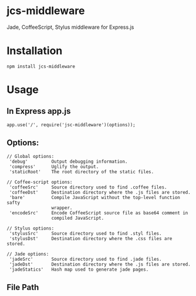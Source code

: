 <!-- vim: set et ai nu ts=4 sw=4 cc=80: -->

jcs-middleware
==============

Jade, CoffeeScript, Stylus middleware for Express.js

Installation
============

    npm install jcs-middleware

Usage
=====

## In Express app.js

    app.use('/', require('jsc-middleware')(options));

## Options:
 
    // Global options:
     'debug'         Output debugging information.
     'compress'      Uglify the output.
     'staticRoot'    The root directory of the static files.

    // Coffee-script options:
     'coffeeSrc'     Source directory used to find .coffee files.
     'coffeeDst'     Destination directory where the .js files are stored.
     'bare'          Compile JavaScript without the top-level function safty
                     wrapper.
     'encodeSrc'     Encode CoffeeScript source file as base64 comment in
                     compiled JavaScript.

    // Stylus options:
     'stylusSrc'     Source directory used to find .styl files.
     'stylusDst'     Destination directory where the .css files are stored.

    // Jade options:
     'jadeSrc'       Source directory used to find .jade files.
     'jadeDst'       Destination directory where the .js files are stored.
     'jadeStatics'   Hash map used to generate jade pages.


## File Path

